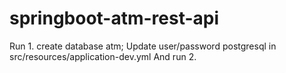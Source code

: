 # springboot-atm-rest-api

Run
1. 
create database atm;
Update user/password postgresql in src/resources/application-dev.yml
And run
2.

